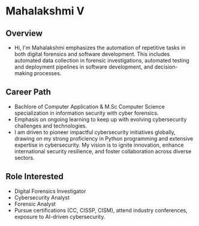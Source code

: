 # Mahalakshmi V

## Overview
- Hi, I'm Mahalakshmi emphasizes the automation of repetitive tasks in both digital forensics and software development. This includes automated data collection in forensic investigations, automated testing and deployment pipelines in software development, and decision-making processes.

## Career Path
- Bachlore of Computer Application &  M.Sc Computer Science specialization in information security with cyber forensics.
- Emphasis on ongoing learning to keep up with evolving cybersecurity challenges and technologies.
- I am driven to pioneer impactful cybersecurity initiatives globally, drawing on my strong proficiency in Python programming and extensive expertise in cybersecurity. My vision is to ignite innovation, enhance international security resilience, and foster collaboration across diverse sectors.
  
## Role Interested
- Digital Forensics Investigator
- Cybersecurity Analyst
- Forensic Analyst
- Pursue certifications (CC, CISSP, CISM), attend industry conferences, exposure to AI-driven cybersecurity.
